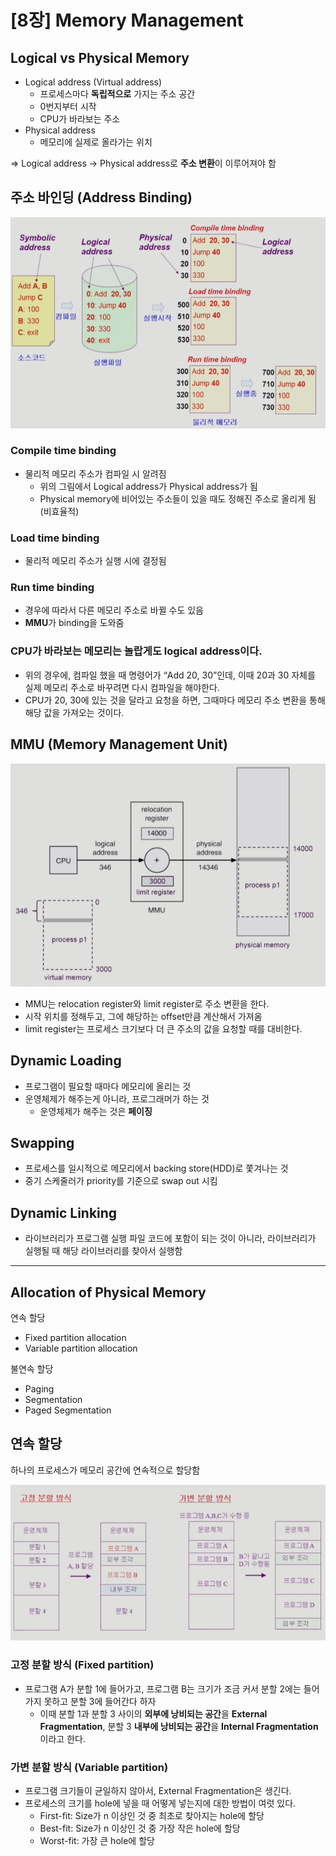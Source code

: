 # [8장] Memory Management

## Logical vs Physical Memory

- Logical address (Virtual address)
    - 프로세스마다 **독립적으로** 가지는 주소 공간
    - 0번지부터 시작
    - CPU가 바라보는 주소
- Physical address
    - 메모리에 실제로 올라가는 위치

⇒ Logical address → Physical address로 **주소 변환**이 이루어져야 함

## 주소 바인딩 (Address Binding)

![](image/8장/address_binding.png)

### Compile time binding

- 물리적 메모리 주소가 컴파일 시 알려짐
    - 위의 그림에서 Logical address가 Physical address가 됨
    - Physical memory에 비어있는 주소들이 있을 때도 정해진 주소로 올리게 됨 (비효율적)

### Load time binding

- 물리적 메모리 주소가 실행 시에 결정됨

### Run time binding

- 경우에 따라서 다른 메모리 주소로 바뀔 수도 있음
- **MMU**가 binding을 도와줌

### CPU가 바라보는 메모리는 놀랍게도 logical address이다.

- 위의 경우에, 컴파일 했을 때 명령어가 “Add 20, 30”인데, 이때 20과 30 자체를 실제 메모리 주소로 바꾸려면 다시 컴파일을 해야한다.
- CPU가 20, 30에 있는 것을 달라고 요청을 하면, 그때마다 메모리 주소 변환을 통해 해당 값을 가져오는 것이다.

## MMU (Memory Management Unit)

![](image/8장/mmu.png)

- MMU는 relocation register와 limit register로 주소 변환을 한다.
- 시작 위치를 정해두고, 그에 해당하는 offset만큼 계산해서 가져옴
- limit register는 프로세스 크기보다 더 큰 주소의 값을 요청할 때를 대비한다.

## Dynamic Loading

- 프로그램이 필요할 때마다 메모리에 올리는 것
- 운영체제가 해주는게 아니라, 프로그래머가 하는 것
    - 운영체제가 해주는 것은 **페이징**

## Swapping

- 프로세스를 일시적으로 메모리에서 backing store(HDD)로 쫓겨나는 것
- 중기 스케줄러가 priority를 기준으로 swap out 시킴

## Dynamic Linking

- 라이브러리가 프로그램 실행 파일 코드에 포함이 되는 것이 아니라, 라이브러리가 실행될 때 해당 라이브러리를 찾아서 실행함

---

## Allocation of Physical Memory

연속 할당

- Fixed partition allocation
- Variable partition allocation

불연속 할당

- Paging
- Segmentation
- Paged Segmentation

## 연속 할당

하나의 프로세스가 메모리 공간에 연속적으로 할당함

![](image/8장/contiguous_allocation.png)

### 고정 분할 방식 (Fixed partition)

- 프로그램 A가 분할 1에 들어가고, 프로그램 B는 크기가 조금 커서 분할 2에는 들어가지 못하고 분할 3에 들어간다 하자
    - 이때 분할 1과 분할 3 사이의 **외부에 낭비되는 공간**을 **External Fragmentation**, 분할 3 **내부에 낭비되는 공간**을 **Internal Fragmentation**이라고 한다.

### 가변 분할 방식 (Variable partition)

- 프로그램 크기들이 균일하지 않아서, External Fragmentation은 생긴다.
- 프로세스의 크기를 hole에 넣을 때 어떻게 넣는지에 대한 방법이 여럿 있다.
    - First-fit: Size가 n 이상인 것 중 최초로 찾아지는 hole에 할당
    - Best-fit: Size가 n 이상인 것 중 가장 작은 hole에 할당
    - Worst-fit: 가장 큰 hole에 할당